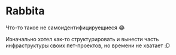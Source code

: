 # Rabbita
Что-то такое не самоидентифицируещиеся  😂

Изначально хотел как-то структурировать и вынести часть инфраструктуры своих пет-проектов, но времени не хватает :D
